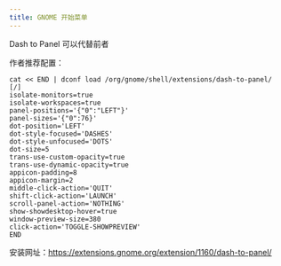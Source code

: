```yaml
---
title: GNOME 开始菜单
---
```


Dash to Panel
可以代替前者

作者推荐配置：

 <div className="limit-code-height">

```shell
cat << END | dconf load /org/gnome/shell/extensions/dash-to-panel/
[/]
isolate-monitors=true
isolate-workspaces=true
panel-positions='{"0":"LEFT"}'
panel-sizes='{"0":76}'
dot-position='LEFT'
dot-style-focused='DASHES'
dot-style-unfocused='DOTS'
dot-size=5
trans-use-custom-opacity=true
trans-use-dynamic-opacity=true
appicon-padding=8
appicon-margin=2
middle-click-action='QUIT'
shift-click-action='LAUNCH'
scroll-panel-action='NOTHING'
show-showdesktop-hover=true
window-preview-size=380
click-action='TOGGLE-SHOWPREVIEW'
END
```

</div>

安装网址：https://extensions.gnome.org/extension/1160/dash-to-panel/
